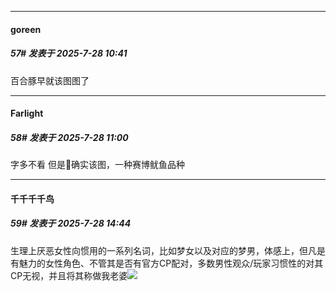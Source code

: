﻿
*****

####  goreen  
##### 57#       发表于 2025-7-28 10:41

百合豚早就该图图了


*****

####  Farlight  
##### 58#       发表于 2025-7-28 11:00

字多不看
但是🐡确实该图，一种赛博鱿鱼品种


*****

####  千千千千鸟  
##### 59#       发表于 2025-7-28 14:44

生理上厌恶女性向惯用的一系列名词，比如梦女以及对应的梦男，体感上，但凡是有魅力的女性角色、不管其是否有官方CP配对，多数男性观众/玩家习惯性的对其CP无视，并且将其称做我老婆<img src="https://static.stage1st.com/image/smiley/face2017/009.gif" referrerpolicy="no-referrer">


